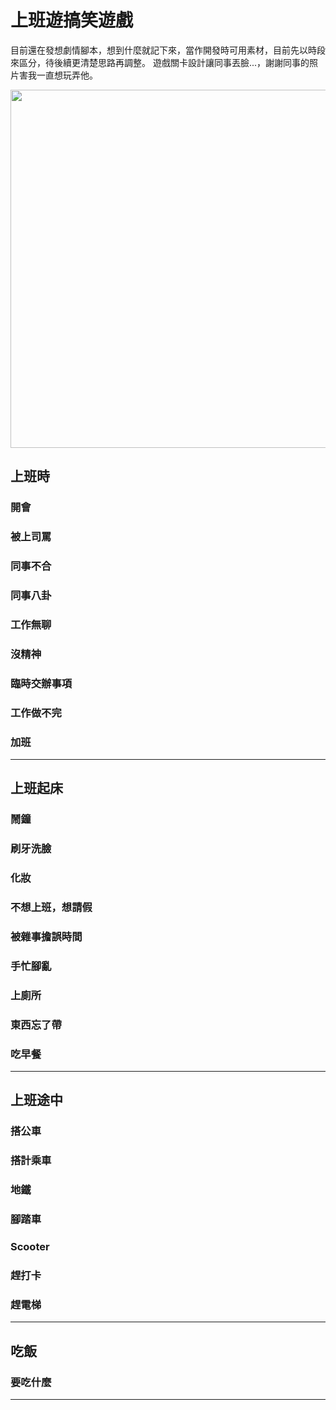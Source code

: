# 上班遊搞笑遊戲
目前還在發想劇情腳本，想到什麼就記下來，當作開發時可用素材，目前先以時段來區分，待後續更清楚思路再調整。
遊戲關卡設計讓同事丟臉...，謝謝同事的照片害我一直想玩弄他。

<p align="center">
  <img src="./assets/jerry_img.jpg" with="503" height="573"/>
</p>

## 上班時
### 開會
### 被上司罵
### 同事不合
### 同事八卦
### 工作無聊
### 沒精神
### 臨時交辦事項
### 工作做不完
### 加班
-------------

## 上班起床
### 鬧鐘
### 刷牙洗臉
### 化妝
### 不想上班，想請假
### 被雜事擔誤時間
### 手忙腳亂
### 上廁所
### 東西忘了帶
### 吃早餐
-------------

## 上班途中
### 搭公車
### 搭計乘車
### 地鐵
### 腳踏車
### Scooter
### 趕打卡
### 趕電梯
-------------

## 吃飯
### 要吃什麼
-------------
